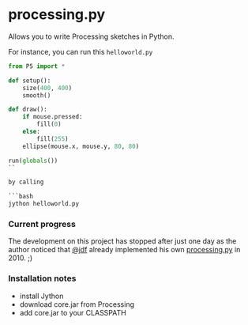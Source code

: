 processing.py
=============

Allows you to write Processing sketches in Python.


For instance, you can run this ``helloworld.py``

```python
from P5 import *

def setup():
    size(400, 400)
    smooth()

def draw():
    if mouse.pressed:
        fill(0)
    else:
        fill(255)
    ellipse(mouse.x, mouse.y, 80, 80)

run(globals())
``

by calling

```bash
jython helloworld.py
```

### Current progress

The development on this project has stopped after just one day as the author noticed that [@jdf](https://github.com/jdf) already implemented his own [processing.py](https://github.com/jdf/processing.py) in 2010. ;)


### Installation notes

* install Jython
* download core.jar from Processing
* add core.jar to your CLASSPATH

